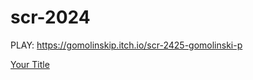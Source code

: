 # scr-2024

PLAY:
https://gomolinskip.itch.io/scr-2425-gomolinski-p

[Your Title](scr-2024/blob/main/Assets/playerMove.cs)
